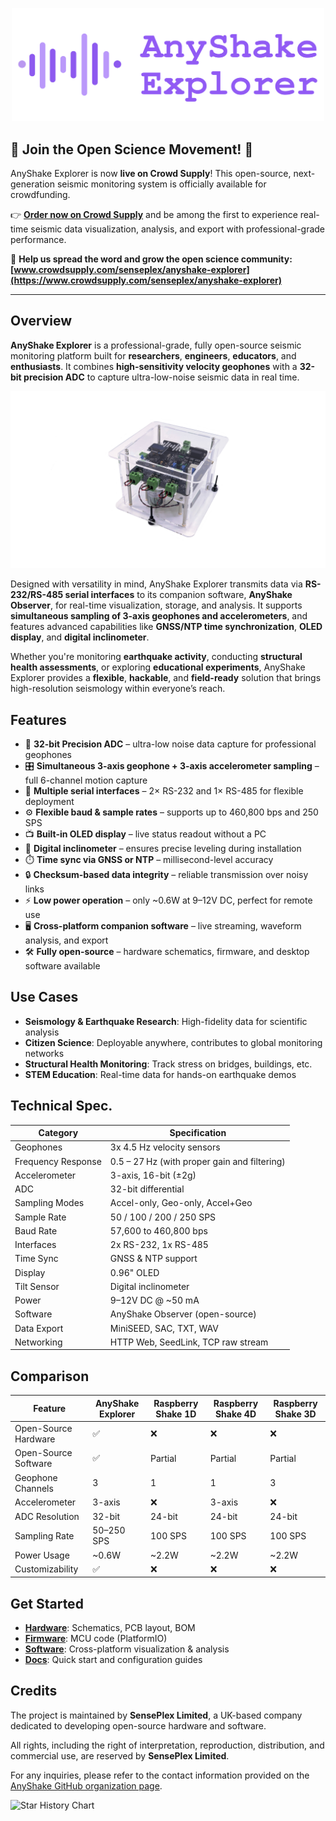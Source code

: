 <p align="center">
  <img src="https://raw.githubusercontent.com/anyshake/explorer/master/images/header.png" width="500"/>
</p>

## 🚀 **Join the Open Science Movement!** 🚀

AnyShake Explorer is now **live on Crowd Supply**! This open-source, next-generation seismic monitoring system is officially available for crowdfunding.

👉 **[Order now on Crowd Supply](https://www.crowdsupply.com/senseplex/anyshake-explorer)** and be among the first to experience real-time seismic data visualization, analysis, and export with professional-grade performance.

📣 **Help us spread the word and grow the open science community: [www.crowdsupply.com/senseplex/anyshake-explorer](https://www.crowdsupply.com/senseplex/anyshake-explorer)**

---

## Overview

**AnyShake Explorer** is a professional-grade, fully open-source seismic monitoring platform built for **researchers**, **engineers**, **educators**, and **enthusiasts**. It combines **high-sensitivity velocity geophones** with a **32-bit precision ADC** to capture ultra-low-noise seismic data in real time.

<p align="center">
  <img src="https://raw.githubusercontent.com/anyshake/explorer/master/images/product/overall-side-view-with-encolsure.jpg" width="600"/>
</p>

Designed with versatility in mind, AnyShake Explorer transmits data via **RS-232/RS-485 serial interfaces** to its companion software, **AnyShake Observer**, for real-time visualization, storage, and analysis. It supports **simultaneous sampling of 3-axis geophones and accelerometers**, and features advanced capabilities like **GNSS/NTP time synchronization**, **OLED display**, and **digital inclinometer**.

Whether you're monitoring **earthquake activity**, conducting **structural health assessments**, or exploring **educational experiments**, AnyShake Explorer provides a **flexible**, **hackable**, and **field-ready** solution that brings high-resolution seismology within everyone’s reach.

## Features

- 🧠 **32-bit Precision ADC** – ultra-low noise data capture for professional geophones
- 🎛️ **Simultaneous 3-axis geophone + 3-axis accelerometer sampling** – full 6-channel motion capture
- 🔌 **Multiple serial interfaces** – 2× RS-232 and 1× RS-485 for flexible deployment
- ⚙️ **Flexible baud & sample rates** – supports up to 460,800 bps and 250 SPS
- 📺 **Built-in OLED display** – live status readout without a PC
- 🧭 **Digital inclinometer** – ensures precise leveling during installation
- ⏱️ **Time sync via GNSS or NTP** – millisecond-level accuracy
- 🔒 **Checksum-based data integrity** – reliable transmission over noisy links
- ⚡ **Low power operation** – only ~0.6W at 9–12V DC, perfect for remote use
- 🖥️ **Cross-platform companion software** – live streaming, waveform analysis, and export
- 🛠️ **Fully open-source** – hardware schematics, firmware, and desktop software available

## Use Cases

- **Seismology & Earthquake Research**: High-fidelity data for scientific analysis
- **Citizen Science**: Deployable anywhere, contributes to global monitoring networks
- **Structural Health Monitoring**: Track stress on bridges, buildings, etc.
- **STEM Education**: Real-time data for hands-on earthquake demos

## Technical Spec.

| Category           | Specification                                |
| ------------------ | -------------------------------------------- |
| Geophones          | 3x 4.5 Hz velocity sensors                   |
| Frequency Response | 0.5 – 27 Hz (with proper gain and filtering) |
| Accelerometer      | 3-axis, 16-bit (±2g)                         |
| ADC                | 32-bit differential                          |
| Sampling Modes     | Accel-only, Geo-only, Accel+Geo              |
| Sample Rate        | 50 / 100 / 200 / 250 SPS                     |
| Baud Rate          | 57,600 to 460,800 bps                        |
| Interfaces         | 2x RS-232, 1x RS-485                         |
| Time Sync          | GNSS & NTP support                           |
| Display            | 0.96" OLED                                   |
| Tilt Sensor        | Digital inclinometer                         |
| Power              | 9–12V DC @ ~50 mA                            |
| Software           | AnyShake Observer (open-source)              |
| Data Export        | MiniSEED, SAC, TXT, WAV                      |
| Networking         | HTTP Web, SeedLink, TCP raw stream           |

## Comparison

| Feature              | **AnyShake Explorer** | Raspberry Shake 1D | Raspberry Shake 4D | Raspberry Shake 3D |
| -------------------- | --------------------- | ------------------ | ------------------ | ------------------ |
| Open-Source Hardware | ✅                    | ❌                 | ❌                 | ❌                 |
| Open-Source Software | ✅                    | Partial            | Partial            | Partial            |
| Geophone Channels    | 3                     | 1                  | 1                  | 3                  |
| Accelerometer        | 3-axis                | ❌                 | 3-axis             | ❌                 |
| ADC Resolution       | 32-bit                | 24-bit             | 24-bit             | 24-bit             |
| Sampling Rate        | 50–250 SPS            | 100 SPS            | 100 SPS            | 100 SPS            |
| Power Usage          | ~0.6W                 | ~2.2W              | ~2.2W              | ~2.2W              |
| Customizability      | ✅                    | ❌                 | ❌                 | ❌                 |

## Get Started

- [**Hardware**](https://github.com/anyshake/explorer/tree/master/hardware): Schematics, PCB layout, BOM
- [**Firmware**](https://github.com/anyshake/explorer/tree/master/firmware): MCU code (PlatformIO)
- [**Software**](https://github.com/anyshake/observer): Cross-platform visualization & analysis
- [**Docs**](https://anyshake.org/docs/anyshake-explorer/product-overview/): Quick start and configuration guides

## Credits

The project is maintained by **SensePlex Limited**, a UK-based company dedicated to developing open-source hardware and software.

All rights, including the right of interpretation, reproduction, distribution, and commercial use, are reserved by **SensePlex Limited**.

For any inquiries, please refer to the contact information provided on the [AnyShake GitHub organization page](https://github.com/anyshake).

![Star History Chart](https://api.star-history.com/svg?repos=anyshake/explorer&type=Date)
